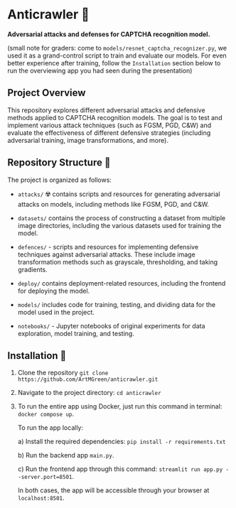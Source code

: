 # Anticrawler :space_invader:

**Adversarial attacks and defenses for CAPTCHA recognition model.**

(small note for graders: come to `models/resnet_captcha_recognizer.py`, we used it as a grand-control script to train and evaluate our models. For even better experience after training, follow the `Installation` section below to run the overviewing app you had seen during the presentation)

## Project Overview
This repository explores different adversarial attacks and defensive methods applied to CAPTCHA recognition models. The goal is to test and implement various attack techniques (such as FGSM, PGD, C&W) and evaluate the effectiveness of different defensive strategies (including adversarial training, image transformations, and more).

## Repository Structure :open_file_folder:	

The project is organized as follows:


- `attacks/`  :radioactive: contains scripts and resources for generating adversarial attacks on models, including methods like FGSM, PGD, and C&W.


- `datasets/` contains the process of constructing a dataset from multiple image directories, including the various datasets used for training the model.


- `defences/` - scripts and resources for implementing defensive techniques against adversarial attacks. These include image transformation methods such as grayscale, thresholding, and taking gradients.


- `deploy/` contains deployment-related resources, including the frontend for deploying the model.


- `models/` includes code for training, testing, and dividing data for the model used in the project.


- `notebooks/` - Jupyter notebooks of original experiments for data exploration, model training, and testing.


## Installation :wrench:

1. Clone the repository
   ```git clone https://github.com/ArtMGreen/anticrawler.git```
2. Navigate to the project directory:
   ```cd anticrawler```
3. To run the entire app using Docker, just run this command in terminal:
   ```docker compose up```.
   
   To run the app locally:
   
    a) Install the required dependencies:
     ```pip install -r requirements.txt```
   
    b) Run the backend app `main.py`.
   
    c) Run the frontend app through this command:
      ```streamlit run app.py --server.port=8501```.
   
   In both cases, the app will be accessible through your browser at `localhost:8501`.
